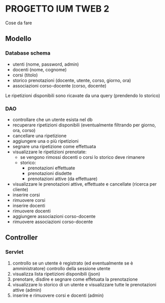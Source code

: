 # PROGETTO IUM TWEB 2
Cose da fare
## Modello
### Database schema
- utenti (nome, password, admin)
- docenti (nome, cognome)
- corsi (titolo)
- storico prenotazioni (docente, utente, corso, giorno, ora)
- associazioni corso-docente (corso, docente)

Le ripetizioni disponibili sono ricavate da una query (prendendo lo storico)
### DAO
- controllare che un utente esista nel db
- recuperare ripetizioni disponibili (eventualmente filtrando per giorno, ora, corso)
- cancellare una ripetizione
- aggiungere una o più ripetizioni
- segnare una ripetizione come effettuata
- visualizzare le ripetizioni prenotate:
    - se vengono rimossi docenti o corsi lo storico deve rimanere
    - storico:
        - prenotazioni effettuate
        - prenotazioni disdette
        - prenotazioni attive (da effettuare)
- visualizzare le prenotazioni attive, effettuate e cancellate (ricerca per cliente)
- inserire corsi
- rimuovere corsi
- inserire docenti
- rimuovere docenti
- aggiungere associazioni corso-docente
- rimuovere associazioni corso-docente

## Controller

### Servlet
1. controllo se un utente è registrato (ed eventualmente se è amministratore) controllo della sessione utente
2. visualizza lista ripetizioni disponibili (json)
3. prenotare, disdire e segnare come effetuata la prenotazione
4. visualizzare lo storico di un utente e visualizzare tutte le prenotazioni attive (admin)
5. inserire e rimuovere corsi e docenti (admin)